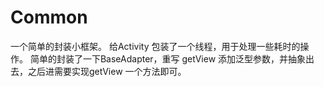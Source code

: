# Common
一个简单的封装小框架。
给Activity 包装了一个线程，用于处理一些耗时的操作。
简单的封装了一下BaseAdapter，重写 getView 添加泛型参数，并抽象出去，之后进需要实现getView 一个方法即可。
